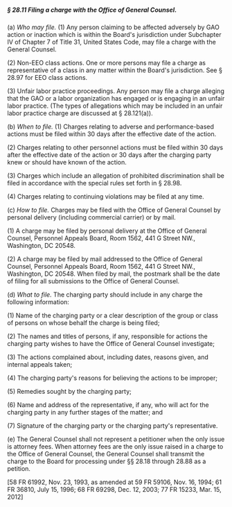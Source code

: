 ##### § 28.11 Filing a charge with the Office of General Counsel. #####

(a) *Who may file.* (1) Any person claiming to be affected adversely by GAO action or inaction which is within the Board's jurisdiction under Subchapter IV of Chapter 7 of Title 31, United States Code, may file a charge with the General Counsel.

(2) Non-EEO class actions. One or more persons may file a charge as representative of a class in any matter within the Board's jurisdiction. See § 28.97 for EEO class actions.

(3) Unfair labor practice proceedings. Any person may file a charge alleging that the GAO or a labor organization has engaged or is engaging in an unfair labor practice. (The types of allegations which may be included in an unfair labor practice charge are discussed at § 28.121(a)).

(b) *When to file.* (1) Charges relating to adverse and performance-based actions must be filed within 30 days after the effective date of the action.

(2) Charges relating to other personnel actions must be filed within 30 days after the effective date of the action or 30 days after the charging party knew or should have known of the action.

(3) Charges which include an allegation of prohibited discrimination shall be filed in accordance with the special rules set forth in § 28.98.

(4) Charges relating to continuing violations may be filed at any time.

(c) *How to file.* Charges may be filed with the Office of General Counsel by personal delivery (including commercial carrier) or by mail.

(1) A charge may be filed by personal delivery at the Office of General Counsel, Personnel Appeals Board, Room 1562, 441 G Street NW., Washington, DC 20548.

(2) A charge may be filed by mail addressed to the Office of General Counsel, Personnel Appeals Board, Room 1562, 441 G Street NW., Washington, DC 20548. When filed by mail, the postmark shall be the date of filing for all submissions to the Office of General Counsel.

(d) *What to file.* The charging party should include in any charge the following information:

(1) Name of the charging party or a clear description of the group or class of persons on whose behalf the charge is being filed;

(2) The names and titles of persons, if any, responsible for actions the charging party wishes to have the Office of General Counsel investigate;

(3) The actions complained about, including dates, reasons given, and internal appeals taken;

(4) The charging party's reasons for believing the actions to be improper;

(5) Remedies sought by the charging party;

(6) Name and address of the representative, if any, who will act for the charging party in any further stages of the matter; and

(7) Signature of the charging party or the charging party's representative.

(e) The General Counsel shall not represent a petitioner when the only issue is attorney fees. When attorney fees are the only issue raised in a charge to the Office of General Counsel, the General Counsel shall transmit the charge to the Board for processing under §§ 28.18 through 28.88 as a petition.

[58 FR 61992, Nov. 23, 1993, as amended at 59 FR 59106, Nov. 16, 1994; 61 FR 36810, July 15, 1996; 68 FR 69298, Dec. 12, 2003; 77 FR 15233, Mar. 15, 2012]